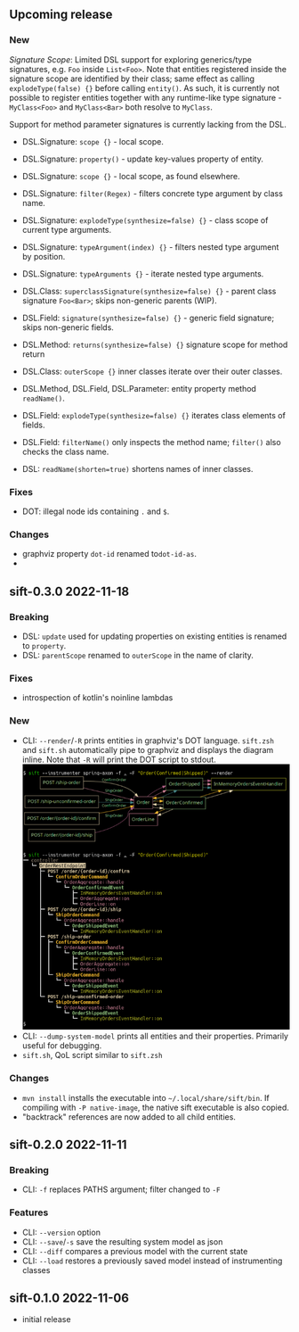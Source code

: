 ## Upcoming release

### New
*Signature Scope*: Limited DSL support for exploring generics/type signatures, e.g. `Foo` inside `List<Foo>`.
Note that entities registered inside the signature scope are identified by their class; same effect as calling
`explodeType(false) {}` before calling `entity()`. As such, it is currently not possible to register entities
together with any runtime-like type signature - `MyClass<Foo>` and `MyClass<Bar>` both resolve to `MyClass`.

Support for method parameter signatures is currently lacking from the DSL.

- DSL.Signature: `scope {}` - local scope.
- DSL.Signature: `property()` - update key-values property of entity.
- DSL.Signature: `scope {}` - local scope, as found elsewhere.
- DSL.Signature: `filter(Regex)` - filters concrete type argument by class name.
- DSL.Signature: `explodeType(synthesize=false) {}` - class scope of current type arguments.  
- DSL.Signature: `typeArgument(index) {}` - filters nested type argument by position.
- DSL.Signature: `typeArguments {}` - iterate nested type arguments.

- DSL.Class: `superclassSignature(synthesize=false) {}` - parent class signature `Foo<Bar>`; skips non-generic parents (WIP).
- DSL.Field: `signature(synthesize=false) {}` - generic field signature; skips non-generic fields.
- DSL.Method: `returns(synthesize=false) {}` signature scope for method return 

- DSL.Class: `outerScope {}` inner classes iterate over their outer classes.
- DSL.Method, DSL.Field, DSL.Parameter: entity property method `readName()`.
- DSL.Field: `explodeType(synthesize=false) {}` iterates class elements of fields.
- DSL.Field: `filterName()` only inspects the method name; `filter()` also checks the class name.
- DSL: `readName(shorten=true)` shortens names of inner classes.
 
### Fixes
- DOT: illegal node ids containing `.` and `$`.  

### Changes
- graphviz property `dot-id` renamed to`dot-id-as`. 
- 

## sift-0.3.0 2022-11-18
### Breaking
- DSL: `update` used for updating properties on existing entities is renamed to `property`. 
- DSL: `parentScope` renamed to `outerScope` in the name of clarity.  

### Fixes
- introspection of kotlin's noinline lambdas  

### New
- CLI: `--render`/`-R` prints entities in graphviz's DOT language. `sift.zsh` and `sift.sh` automatically
  pipe to graphviz and displays the diagram inline. Note that `-R` will print the DOT script to stdout.
![sift-render](docs/images/sift-spring-axon-render.png)
- CLI: `--dump-system-model` prints all entities and their properties. Primarily useful for debugging.  
- `sift.sh`, QoL script similar to `sift.zsh`

### Changes
- `mvn install` installs the executable into `~/.local/share/sift/bin`. If compiling with `-P native-image`,
  the native sift executable is also copied. 
- "backtrack" references are now added to all child entities. 


## sift-0.2.0 2022-11-11
### Breaking
- CLI: `-f` replaces PATHS argument; filter changed to `-F`

### Features
- CLI: `--version` option
- CLI: `--save`/`-s` save the resulting system model as json
- CLI: `--diff` compares a previous model with the current state 
- CLI: `--load` restores a previously saved model instead of instrumenting classes 


## sift-0.1.0 2022-11-06
- initial release
